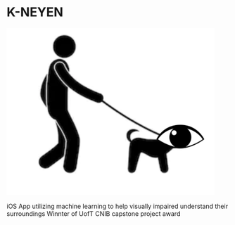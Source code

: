 # K-NEYEN 

![alt text](https://github.com/mohsenpour/K-NEYEN/blob/master/App1_v1/icon.png)

iOS App utilizing machine learning to help visually impaired understand their surroundings
Winnter of UofT CNIB capstone project award
